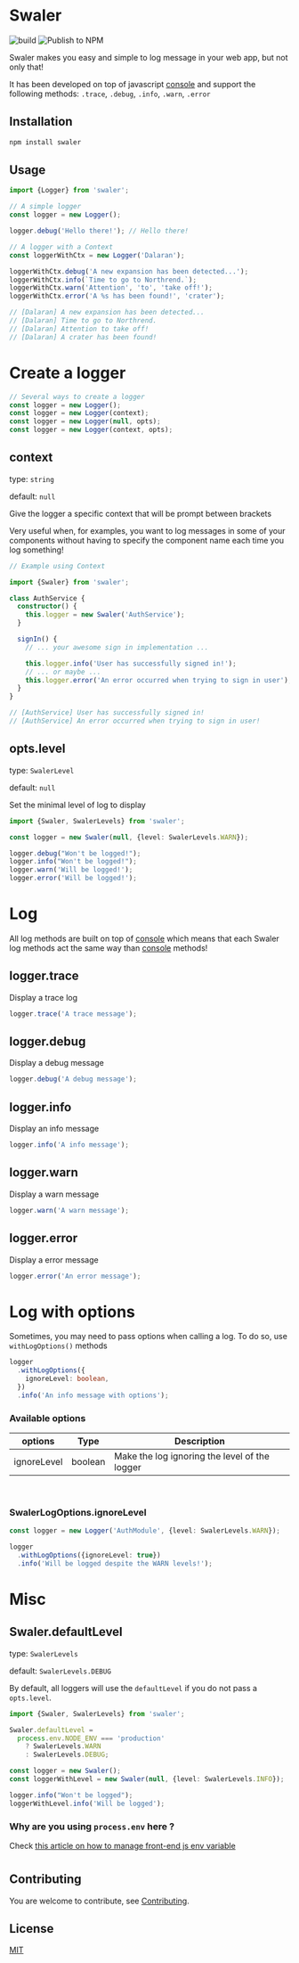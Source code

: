 # Swaler

![build](https://github.com/imsamdez/swaler/workflows/build/badge.svg?branch=master)
![Publish to NPM](https://github.com/imsamdez/swaler/workflows/Publish%20to%20NPM/badge.svg)

Swaler makes you easy and simple to log message in your web app, but not only that!

It has been developed on top of javascript [console](https://developer.mozilla.org/en-US/docs/Web/API/console) and support the following methods: `.trace`, `.debug`, `.info`, `.warn`, `.error`

## Installation

```bash
npm install swaler
```

## Usage

```typescript
import {Logger} from 'swaler';

// A simple logger
const logger = new Logger();

logger.debug('Hello there!'); // Hello there!

// A logger with a Context
const loggerWithCtx = new Logger('Dalaran');

loggerWithCtx.debug('A new expansion has been detected...');
loggerWithCtx.info(`Time to go to Northrend.`);
loggerWithCtx.warn('Attention', 'to', 'take off!');
loggerWithCtx.error('A %s has been found!', 'crater');

// [Dalaran] A new expansion has been detected...
// [Dalaran] Time to go to Northrend.
// [Dalaran] Attention to take off!
// [Dalaran] A crater has been found!
```

# Create a logger

```typescript
// Several ways to create a logger
const logger = new Logger();
const logger = new Logger(context);
const logger = new Logger(null, opts);
const logger = new Logger(context, opts);
```

## context

type: `string`

default: `null`

Give the logger a specific context that will be prompt between brackets

Very useful when, for examples, you want to log messages in some of your components without having to specify the component name each time you log something!

```typescript
// Example using Context

import {Swaler} from 'swaler';

class AuthService {
  constructor() {
    this.logger = new Swaler('AuthService');
  }

  signIn() {
    // ... your awesome sign in implementation ...

    this.logger.info('User has successfully signed in!');
    // ... or maybe ...
    this.logger.error('An error occurred when trying to sign in user');
  }
}

// [AuthService] User has successfully signed in!
// [AuthService] An error occurred when trying to sign in user!
```

## opts.level

type: `SwalerLevel`

default: `null`

Set the minimal level of log to display

```typescript
import {Swaler, SwalerLevels} from 'swaler';

const logger = new Swaler(null, {level: SwalerLevels.WARN});

logger.debug("Won't be logged!");
logger.info("Won't be logged!");
logger.warn('Will be logged!');
logger.error('Will be logged!');
```

# Log

All log methods are built on top of [console](https://developer.mozilla.org/en-US/docs/Web/API/console) which means that each Swaler log methods act the same way than [console](https://developer.mozilla.org/en-US/docs/Web/API/console) methods!

## logger.trace

Display a trace log

```typescript
logger.trace('A trace message');
```

## logger.debug

Display a debug message

```typescript
logger.debug('A debug message');
```

## logger.info

Display an info message

```typescript
logger.info('A info message');
```

## logger.warn

Display a warn message

```typescript
logger.warn('A warn message');
```

## logger.error

Display a error message

```typescript
logger.error('An error message');
```

# Log with options

Sometimes, you may need to pass options when calling a log. To do so, use `withLogOptions()` methods

```typescript
logger
  .withLogOptions({
    ignoreLevel: boolean,
  })
  .info('An info message with options');
```

### Available options

| options     | Type    | Description                                   |
| ----------- | ------- | --------------------------------------------- |
| ignoreLevel | boolean | Make the log ignoring the level of the logger |

<br>

### SwalerLogOptions.ignoreLevel

```typescript
const logger = new Logger('AuthModule', {level: SwalerLevels.WARN});

logger
  .withLogOptions({ignoreLevel: true})
  .info('Will be logged despite the WARN levels!');
```

# Misc

## Swaler.defaultLevel

type: `SwalerLevels`

default: `SwalerLevels.DEBUG`

By default, all loggers will use the `defaultLevel` if you do not pass a `opts.level`.

```typescript
import {Swaler, SwalerLevels} from 'swaler';

Swaler.defaultLevel =
  process.env.NODE_ENV === 'production'
    ? SwalerLevels.WARN
    : SwalerLevels.DEBUG;

const logger = new Swaler();
const loggerWithLevel = new Swaler(null, {level: SwalerLevels.INFO});

logger.info("Won't be logged");
loggerWithLevel.info('Will be logged');
```

### Why are you using `process.env` here ?

Check [this article on how to manage front-end js env variable](https://www.robertcooper.me/front-end-javascript-environment-variables)

#

## Contributing

You are welcome to contribute, see [Contributing](https://github.com/imsamdez/swaler/blob/master/.github/CONTRIBUTING.md).

## License

[MIT](https://choosealicense.com/licenses/mit/)
